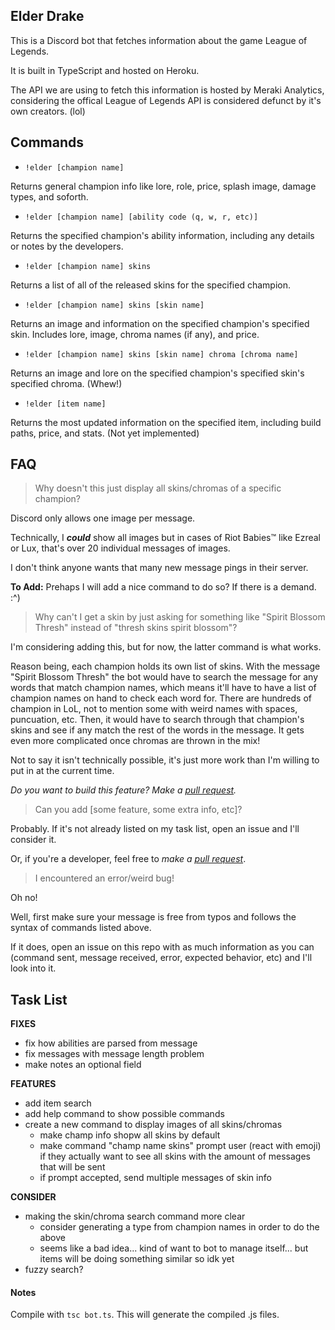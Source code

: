## Elder Drake
This is a Discord bot that fetches information about the game League of Legends.

It is built in TypeScript and hosted on Heroku. 

The API we are using to fetch this information is hosted by Meraki Analytics, considering the offical League of Legends API is considered defunct by it's own creators. (lol)
## Commands
* `!elder [champion name]`

Returns general champion info like lore, role, price, splash image, damage types, and soforth. 
* `!elder [champion name] [ability code (q, w, r, etc)]`

Returns the specified champion's ability information, including any details or notes by the developers.
* `!elder [champion name] skins`

Returns a list of all of the released skins for the specified champion.
* `!elder [champion name] skins [skin name]`

Returns an image and information on the specified champion's specified skin. Includes lore, image, chroma names (if any), and price.

* `!elder [champion name] skins [skin name] chroma [chroma name]`

Returns an image and lore on the specified champion's specified skin's specified chroma. (Whew!)
* `!elder [item name]`

Returns the most updated information on the specified item, including build paths, price, and stats. (Not yet implemented)


## FAQ
> Why doesn't this just display all skins/chromas of a specific champion?

Discord only allows one image per message. 

Technically, I ***could*** show all images but in cases of Riot Babies™ like Ezreal or Lux, that's over 20 individual messages of images.

I don't think anyone wants that many new message pings in their server.   

**To Add:** Prehaps I will add a nice command to do so? If there is a demand. :^)

> Why can't I get a skin by just asking for something like "Spirit Blossom Thresh" instead of "thresh skins spirit blossom"?

I'm considering adding this, but for now, the latter command is what works.

Reason being, each champion holds its own list of skins. With the message "Spirit Blossom Thresh" the bot would have to search the message for any words that match champion names, which means it'll have to have a list of champion names on hand to check each word for. There are hundreds of champion in LoL, not to mention some with weird names with spaces, puncuation, etc. Then, it would have to search through that champion's skins and see if any match the rest of the words in the message. It gets even more complicated once chromas are thrown in the mix!

Not to say it isn't technically possible, it's just more work than I'm willing to put in at the current time.

*Do you want to build this feature? Make a [pull request](https://github.com/myumi/elder-drake/compare).*

> Can you add [some feature, some extra info, etc]?

Probably. If it's not already listed on my task list, open an issue and I'll consider it.

Or, if you're a developer, feel free to *make a [pull request](https://github.com/myumi/elder-drake/compare)*.

> I encountered an error/weird bug!

Oh no!

Well, first make sure your message is free from typos and follows the syntax of commands listed above.

If it does, open an issue on this repo  with as much information as you can (command sent, message received, error, expected behavior, etc) and I'll look into it.
## Task List
**FIXES**
* fix how abilities are parsed from message
* fix messages with message length problem
* make notes an optional field

**FEATURES**
* add item search
* add help command to show possible commands
* create a new command to display images of all skins/chromas
  * make champ info shopw all skins by default
  * make command "champ name skins" prompt user (react with emoji) if they actually want to see all skins with the amount of messages that will be sent
  * if prompt accepted, send multiple messages of skin info

**CONSIDER**
* making the skin/chroma search command more clear
  * consider generating a type from champion names in order to do the above
  * seems like a bad idea... kind of want to bot to manage itself... but items will be doing something similar so idk yet
* fuzzy search?

#### Notes
Compile with `tsc bot.ts`.
This will generate the compiled .js files.